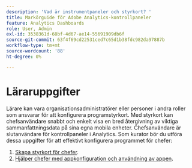 ```yaml
---
description: 'Vad är instrumentpaneler och styrkort? '
title: Markörguide för Adobe Analytics-kontrollpaneler
feature: Analytics Dashboards
role: User, Admin
exl-id: 3538361d-68bf-4d67-ae14-55691909db6f
source-git-commit: 63f4f69cd22531ced7c65d1b38fdc982da97887b
workflow-type: tm+mt
source-wordcount: '88'
ht-degree: 0%

---
```


# Läraruppgifter

Lärare kan vara organisationsadministratörer eller personer i andra roller som ansvarar för att konfigurera programstyrkort. Med styrkort kan chefsanvändare snabbt och enkelt visa en bred återgivning av viktiga sammanfattningsdata på sina egna mobila enheter. Chefsanvändare är slutanvändare för kontrollpaneler i Analytics. Som kurator bör du utföra dessa uppgifter för att effektivt konfigurera programmet för chefer:

1. [Skapa styrkort för chefer](/help/analyze/mobile-app/create-scorecard.md).
1. [Hjälper chefer med appkonfiguration och användning av appen](/help/analyze/mobile-app/set-up-execs.md).



